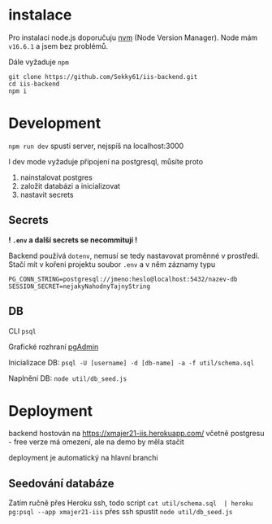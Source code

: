# instalace

Pro instalaci node.js doporučuju 
[nvm](https://github.com/nvm-sh/nvm/blob/master/README.md#installing-and-updating) (Node Version Manager). Node mám `v16.6.1` a jsem bez problémů.

Dále vyžaduje `npm`


```
git clone https://github.com/Sekky61/iis-backend.git
cd iis-backend
npm i
```

# Development
`npm run dev` spusti server, nejspíš na localhost:3000

I dev mode vyžaduje připojení na postgresql, můsíte proto

1. nainstalovat postgres
2. založit databázi a inicializovat
3. nastavit secrets

## Secrets

**! `.env` a další secrets se necommitují !**

Backend používá `dotenv`, nemusí se tedy nastavovat proměnné v prostředí. 
Stačí mít v kořeni projektu soubor `.env` a v něm záznamy typu

```
PG_CONN_STRING=postgresql://jmeno:heslo@localhost:5432/nazev-db
SESSION_SECRET=nejakyNahodnyTajnyString
```

## DB

CLI `psql`

Grafické rozhraní [pgAdmin](https://www.pgadmin.org/download/pgadmin-4-apt/)

Inicializace DB: `psql -U [username] -d [db-name] -a -f util/schema.sql`

Naplnění DB: `node util/db_seed.js`

# Deployment

backend hostován na https://xmajer21-iis.herokuapp.com/
včetně postgresu - free verze má omezení, ale na demo by měla stačit

deployment je automatický na hlavní branchi

## Seedování databáze

Zatím ručně přes Heroku ssh, todo script
`cat util/schema.sql  | heroku pg:psql --app xmajer21-iis`
přes ssh spustit `node util/db_seed.js`
